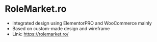 # RoleMarket.ro

- Integrated design using ElementorPRO and WooCommerce mainly
- Based on custom-made design and wireframe
- Link: https://rolemarket.ro/
